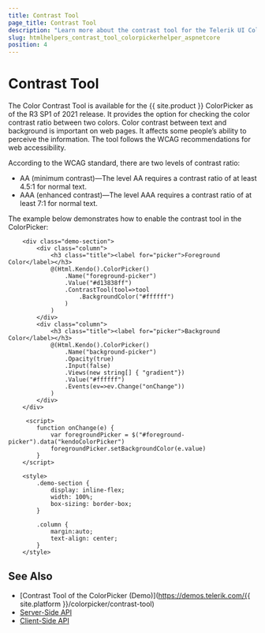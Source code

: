 ```yaml
---
title: Contrast Tool
page_title: Contrast Tool
description: "Learn more about the contrast tool for the Telerik UI ColorPicker component for {{ site.framework }}."
slug: htmlhelpers_contrast_tool_colorpickerhelper_aspnetcore
position: 4
---
```


# Contrast Tool

The Color Contrast Tool is available for the {{ site.product }} ColorPicker as of the R3 SP1 of 2021 release. It provides the option for checking the color contrast ratio between two colors. Color contrast between text and background is important on web pages. It affects some people’s ability to perceive the information. The tool follows the WCAG recommendations for web accessibility.

According to the WCAG standard, there are two levels of contrast ratio:
 * AA (minimum contrast)—The level AA requires a contrast ratio of at least 4.5:1 for normal text.
 * AAA (enhanced contrast)—The level AAA requires a contrast ratio of at least 7:1 for normal text.

The example below demonstrates how to enable the contrast tool in the ColorPicker:

```HtmlHelper
    <div class="demo-section">
        <div class="column">
            <h3 class="title"><label for="picker">Foreground Color</label></h3>
            @(Html.Kendo().ColorPicker()
                .Name("foreground-picker")
                .Value("#d13838ff")
                .ContrastTool(tool=>tool
                    .BackgroundColor("#ffffff")
                )
            )
        </div>
        <div class="column">
            <h3 class="title"><label for="picker">Background Color</label></h3>
            @(Html.Kendo().ColorPicker()
                .Name("background-picker")
                .Opacity(true)
                .Input(false)
                .Views(new string[] { "gradient"})
                .Value("#ffffff")
                .Events(ev=>ev.Change("onChange"))
            )
        </div>
    </div>

     <script>
        function onChange(e) {
            var foregroundPicker = $("#foreground-picker").data("kendoColorPicker")
            foregroundPicker.setBackgroundColor(e.value)
        }
    </script>
    
    <style>
        .demo-section {
            display: inline-flex;
            width: 100%;
            box-sizing: border-box;
        }

        .column {
            margin:auto;
            text-align: center;
        }
    </style>
```

## See Also

* [Contrast Tool of the ColorPicker (Demo)](https://demos.telerik.com/{{ site.platform }}/colorpicker/contrast-tool)
* [Server-Side API](/api/colorpicker)
* [Client-Side API](/api/javascript/ui/colorpicker)

